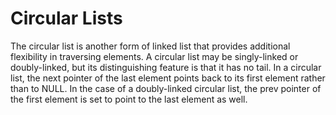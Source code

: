 # Circular Lists
The circular list is another form of linked list that provides additional flexibility in
traversing elements. A circular list may be singly-linked or doubly-linked, but its
distinguishing feature is that it has no tail. In a circular list, the next pointer of the
last element points back to its first element rather than to NULL. In the case of a
doubly-linked circular list, the prev pointer of the first element is set to point to the
last element as well.